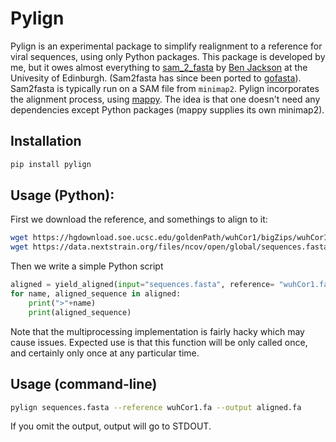 # Pylign

Pylign is an experimental package to simplify realignment to a reference for viral sequences, using only Python packages. This package is developed by me, but it owes almost everything to [sam_2_fasta](https://github.com/cov-ert/datafunk/blob/master/datafunk/sam_2_fasta.py) by [Ben Jackson](https://github.com/benjamincjackson) at the Univesity of Edinburgh. (Sam2fasta has since been ported to [gofasta](https://github.com/cov-ert/gofasta)). Sam2fasta is typically run on a SAM file from `minimap2`. Pylign incorporates the alignment process, using [mappy](https://pypi.org/project/mappy/). The idea is that one doesn't need any dependencies except Python packages (mappy supplies its own minimap2).

## Installation

```bash
pip install pylign
```


## Usage (Python):
First we download the reference, and somethings to align to it:
```bash
wget https://hgdownload.soe.ucsc.edu/goldenPath/wuhCor1/bigZips/wuhCor1.fa.gz && gunzip wuhCor1.fa.gz
wget https://data.nextstrain.org/files/ncov/open/global/sequences.fasta.xz &&  xz --decompress sequences.fasta.xz
```

Then we write a simple Python script
```py
aligned = yield_aligned(input="sequences.fasta", reference= "wuhCor1.fa")
for name, aligned_sequence in aligned:
    print(">"+name)
    print(aligned_sequence)
```

Note that the multiprocessing implementation is fairly hacky which may cause issues. Expected use is that this function will be only called once, and certainly only once at any particular time.

## Usage (command-line)
```bash
pylign sequences.fasta --reference wuhCor1.fa --output aligned.fa
```

If you omit the output, output will go to STDOUT.

